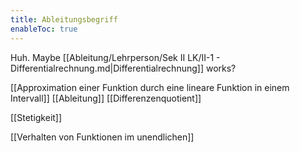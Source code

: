 ```yaml
---
title: Ableitungsbegriff
enableToc: true
---
```


Huh. Maybe [[Ableitung/Lehrperson/Sek II LK/II-1 - Differentialrechnung.md|Differentialrechnung]] works?

[[Approximation einer Funktion durch eine lineare Funktion in einem Intervall]]
[[Ableitung]]
[[Differenzenquotient]]


[[Stetigkeit]]



[[Verhalten von Funktionen im unendlichen]]